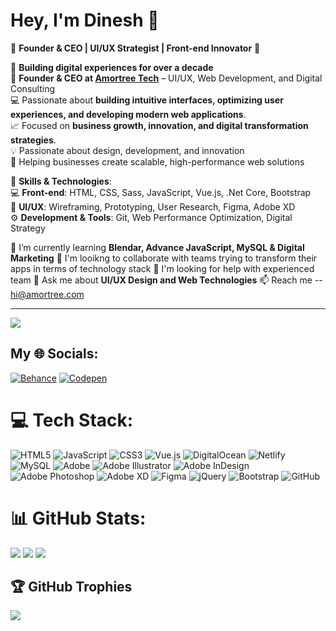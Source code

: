 # Hey, I'm Dinesh 👋
🚀 **Founder & CEO | UI/UX Strategist | Front-end Innovator** 🚀


🚀 **Building digital experiences for over a decade**  
🔹 **Founder & CEO at [Amortree Tech](https://www.amortree.com)** – UI/UX, Web Development, and Digital Consulting  
💻 Passionate about **building intuitive interfaces, optimizing user experiences, and developing modern web applications**.  
📈 Focused on **business growth, innovation, and digital transformation strategies**.  
💡 Passionate about design, development, and innovation  
🎯 Helping businesses create scalable, high-performance web solutions  


🔧 **Skills & Technologies**:  
💻 **Front-end**: HTML, CSS, Sass, JavaScript, Vue.js, .Net Core, Bootstrap  
🎨 **UI/UX**: Wireframing, Prototyping, User Research, Figma, Adobe XD  
⚙️ **Development & Tools**: Git, Web Performance Optimization, Digital Strategy  


🌱 I’m currently learning **Blendar, Advance JavaScript, MySQL & Digital Marketing**
👯 I'm looikng to collaborate with teams trying to transform their apps in terms of technology stack
🤔 I'm looking for help with experienced team
💬 Ask me about **UI/UX Design and Web Technologies**
📫 Reach me -- hi@amortree.com

---
[![](https://visitcount.itsvg.in/api?id=dineshann&label=Profile%20Views&color=12&pretty=false)](https://visitcount.itsvg.in)



## My 🌐 Socials:
[![Behance](https://img.shields.io/badge/Behance-1769ff?logo=behance&logoColor=white)](https://www.behance.net/dineshwdesign) [![Codepen](https://img.shields.io/badge/Codepen-000000?style=for-the-badge&logo=codepen&logoColor=white)](https://codepen.io/dineshdesign) 

# 💻 Tech Stack:
![HTML5](https://img.shields.io/badge/html5-%23E34F26.svg?style=for-the-badge&logo=html5&logoColor=white) ![JavaScript](https://img.shields.io/badge/javascript-%23323330.svg?style=for-the-badge&logo=javascript&logoColor=%23F7DF1E) ![CSS3](https://img.shields.io/badge/css3-%231572B6.svg?style=for-the-badge&logo=css3&logoColor=white) ![Vue.js](https://img.shields.io/badge/vue.js-%2335495e.svg?style=for-the-badge&logo=vuedotjs&logoColor=%234FC08D) ![DigitalOcean](https://img.shields.io/badge/DigitalOcean-%230167ff.svg?style=for-the-badge&logo=digitalOcean&logoColor=white) ![Netlify](https://img.shields.io/badge/netlify-%23000000.svg?style=for-the-badge&logo=netlify&logoColor=#00C7B7) ![MySQL](https://img.shields.io/badge/mysql-4479A1.svg?style=for-the-badge&logo=mysql&logoColor=white) ![Adobe](https://img.shields.io/badge/adobe-%23FF0000.svg?style=for-the-badge&logo=adobe&logoColor=white) ![Adobe Illustrator](https://img.shields.io/badge/adobe%20illustrator-%23FF9A00.svg?style=for-the-badge&logo=adobe%20illustrator&logoColor=white) ![Adobe InDesign](https://img.shields.io/badge/Adobe%20InDesign-49021F?style=for-the-badge&logo=adobeindesign&logoColor=FF3366) ![Adobe Photoshop](https://img.shields.io/badge/adobe%20photoshop-%2331A8FF.svg?style=for-the-badge&logo=adobe%20photoshop&logoColor=white) ![Adobe XD](https://img.shields.io/badge/Adobe%20XD-470137?style=for-the-badge&logo=Adobe%20XD&logoColor=#FF61F6) ![Figma](https://img.shields.io/badge/figma-%23F24E1E.svg?style=for-the-badge&logo=figma&logoColor=white) ![jQuery](https://img.shields.io/badge/jquery-%230769AD.svg?style=for-the-badge&logo=jquery&logoColor=white) ![Bootstrap](https://img.shields.io/badge/bootstrap-%238511FA.svg?style=for-the-badge&logo=bootstrap&logoColor=white) ![GitHub](https://img.shields.io/badge/github-%23121011.svg?style=for-the-badge&logo=github&logoColor=white)
# 📊 GitHub Stats:
![](https://github-readme-stats.vercel.app/api?username=dineshann&theme=dark&hide_border=false&include_all_commits=true&count_private=false) ![](https://github-readme-streak-stats.herokuapp.com/?user=dineshann&theme=dark&hide_border=false) ![](https://github-readme-stats.vercel.app/api/top-langs/?username=dineshann&theme=dark&hide_border=false&include_all_commits=true&count_private=false&layout=compact)

## 🏆 GitHub Trophies
![](https://github-profile-trophy.vercel.app/?username=dineshann&theme=radical&no-frame=true&no-bg=true&margin-w=10)

<!-- ### 🔝 Top Contributed Repo
![](https://github-contributor-stats.vercel.app/api?username=dineshann&limit=5&theme=dark&combine_all_yearly_contributions=true) -->

